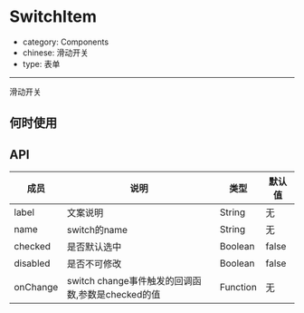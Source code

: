 # SwitchItem

- category: Components
- chinese: 滑动开关
- type: 表单

---

滑动开关

## 何时使用


## API


| 成员        | 说明           | 类型               | 默认值       |
|------------|----------------|--------------------|--------------|
| label      | 文案说明        | String           |   无  |
| name       | switch的name    | String           |   无  |
| checked    | 是否默认选中    | Boolean           |   false  |
| disabled   | 是否不可修改    | Boolean           |   false  |
| onChange   | switch change事件触发的回调函数,参数是checked的值 | Function |   无  |
